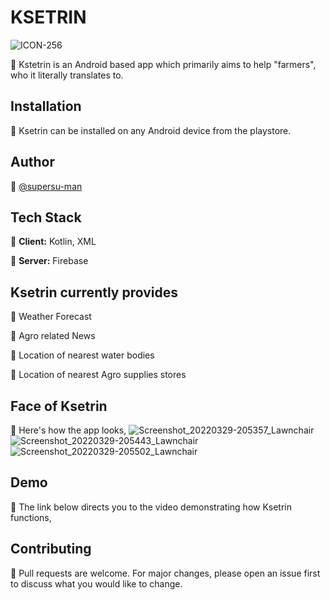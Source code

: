 # KSETRIN
![ICON-256](https://user-images.githubusercontent.com/84061738/160848720-a10d6469-ff90-4398-897b-b72b0e28bb83.png)

🌾 Kstetrin is an Android based app which primarily aims to help "farmers", who it literally translates to.

## Installation
🌾 Ksetrin can be installed on any Android device from the playstore.

## Author
🌾 [@supersu-man](https://www.github.com/supersu-man)

## Tech Stack 
🌾 **Client:** Kotlin, XML

🌾 **Server:** Firebase

## Ksetrin currently provides
🌾 Weather Forecast

🌾 Agro related News

🌾 Location of nearest water bodies

🌾 Location of nearest Agro supplies stores

## Face of Ksetrin 
🌾 Here's how the app looks,
![Screenshot_20220329-205357_Lawnchair](https://user-images.githubusercontent.com/84061738/160849975-8a6a5dfd-e69c-452b-9d80-7519def69b3c.png)
![Screenshot_20220329-205443_Lawnchair](https://user-images.githubusercontent.com/84061738/160850252-662f4675-94a9-44eb-b253-4893edb8ae97.png)
![Screenshot_20220329-205502_Lawnchair](https://user-images.githubusercontent.com/84061738/160850457-dee65aa1-6f02-4af5-8979-34cf4f9b07ac.png)

## Demo
🌾 The link below directs you to the video demonstrating how Ksetrin functions,


## Contributing
🌾 Pull requests are welcome. For major changes, please open an issue first to discuss what you would like to change.

